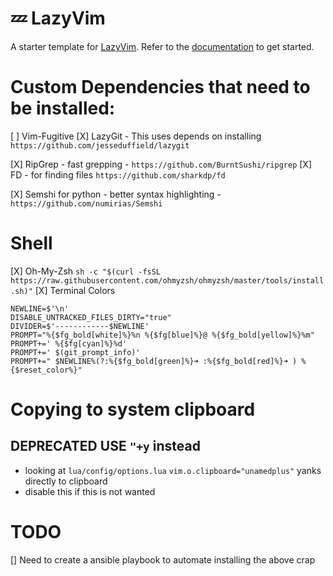 # 💤 LazyVim

A starter template for [LazyVim](https://github.com/LazyVim/LazyVim).
Refer to the [documentation](https://lazyvim.github.io/installation) to get started.





# Custom Dependencies that need to be installed:


[ ] Vim-Fugitive
[X] LazyGit
    - This uses depends on installing `https://github.com/jesseduffield/lazygit`
  
[X] RipGrep - fast grepping
    - `https://github.com/BurntSushi/ripgrep`
[X] FD
    - for finding files `https://github.com/sharkdp/fd`

[X] Semshi for python
    - better syntax highlighting 
    - `https://github.com/numirias/Semshi`

# Shell

[X] Oh-My-Zsh `sh -c "$(curl -fsSL https://raw.githubusercontent.com/ohmyzsh/ohmyzsh/master/tools/install.sh)"`
[X] Terminal Colors 
```
NEWLINE=$'\n'
DISABLE_UNTRACKED_FILES_DIRTY="true"
DIVIDER=$'------------$NEWLINE'
PROMPT="%{$fg_bold[white]%}%n %{$fg[blue]%}@ %{$fg_bold[yellow]%}%m"
PROMPT+=' %{$fg[cyan]%}%d'
PROMPT+=' $(git_prompt_info)'
PROMPT+=" $NEWLINE%(?:%{$fg_bold[green]%}➜ :%{$fg_bold[red]%}➜ ) %{$reset_color%}"
```


# Copying to system clipboard

## DEPRECATED USE `"+y` instead
- looking at `lua/config/options.lua` `vim.o.clipboard="unamedplus"` yanks directly to clipboard
- disable this if this is not wanted


# TODO

[] Need to create a ansible playbook to automate installing the above crap

